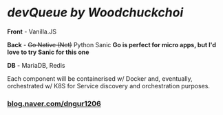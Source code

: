 # *devQueue by Woodchuckchoi*

**Front** - Vanilla.JS

**Back** - ~~Go Native (Net)~~ Python Sanic **Go is perfect for micro apps, but I'd love to try Sanic for this one**

**DB** - MariaDB, Redis

Each component will be containerised w/ Docker and, eventually, orchestrated w/ K8S for Service discovery and orchestration purposes.

### [blog.naver.com/dngur1206](https://www.blog.naver.com/dngur1206)

